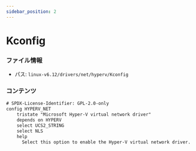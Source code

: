 ```yaml
---
sidebar_position: 2
---
```

# Kconfig

### ファイル情報

- パス: `linux-v6.12/drivers/net/hyperv/Kconfig`

### コンテンツ

```txt
# SPDX-License-Identifier: GPL-2.0-only
config HYPERV_NET
	tristate "Microsoft Hyper-V virtual network driver"
	depends on HYPERV
	select UCS2_STRING
	select NLS
	help
	  Select this option to enable the Hyper-V virtual network driver.

```
